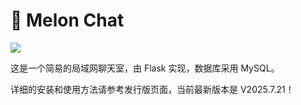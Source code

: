 # 🍈 Melon Chat

![](https://pic1.imgdb.cn/item/687dc59858cb8da5c8c8f113.png)

这是一个简易的局域网聊天室，由 Flask 实现，数据库采用 MySQL。

详细的安装和使用方法请参考发行版页面，当前最新版本是 V2025.7.21！